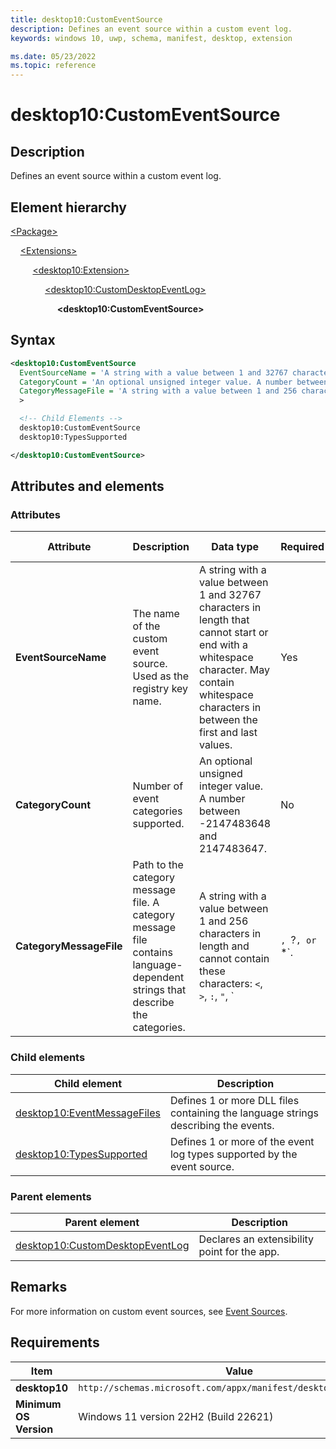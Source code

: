 ```yaml
---
title: desktop10:CustomEventSource
description: Defines an event source within a custom event log.
keywords: windows 10, uwp, schema, manifest, desktop, extension

ms.date: 05/23/2022
ms.topic: reference
---
```


# desktop10:CustomEventSource

## Description

Defines an event source within a custom event log.

## Element hierarchy

[\<Package\>](element-package.md)

&nbsp;&nbsp;&nbsp;&nbsp;[\<Extensions\>](element-1-extensions.md)

&nbsp;&nbsp;&nbsp;&nbsp; &nbsp;&nbsp;&nbsp;&nbsp;[\<desktop10:Extension\>](element-desktop10-extension.md)

&nbsp;&nbsp;&nbsp;&nbsp; &nbsp;&nbsp;&nbsp;&nbsp; &nbsp;&nbsp;&nbsp;&nbsp;[\<desktop10:CustomDesktopEventLog\>](element-desktop10-customdesktopeventlog.md)

&nbsp;&nbsp;&nbsp;&nbsp; &nbsp;&nbsp;&nbsp;&nbsp; &nbsp;&nbsp;&nbsp;&nbsp; &nbsp;&nbsp;&nbsp;&nbsp;**\<desktop10:CustomEventSource\>**

## Syntax

```xml
<desktop10:CustomEventSource
  EventSourceName = 'A string with a value between 1 and 32767 characters in length that cannot start or end with a whitespace character. May contain whitespace characters in between the first and last values.'
  CategoryCount = 'An optional unsigned integer value. A number between -2147483648 and 2147483647.'
  CategoryMessageFile = 'A string with a value between 1 and 256 characters in length and cannot contain these characters: <, >, :, ", |, ?, or *.'
  >

  <!-- Child Elements -->
  desktop10:CustomEventSource
  desktop10:TypesSupported

</desktop10:CustomEventSource>
```

## Attributes and elements

### Attributes

| Attribute | Description | Data type | Required | Default value |
|-|-|-|-|-|
| **EventSourceName** | The name of the custom event source. Used as the registry key name. | A string with a value between 1 and 32767 characters in length that cannot start or end with a whitespace character. May contain whitespace characters in between the first and last values. | Yes |
| **CategoryCount** | Number of event categories supported. | An optional unsigned integer value. A number between -2147483648 and 2147483647. | No |
| **CategoryMessageFile** | Path to the category message file. A category message file contains language-dependent strings that describe the categories.  | A string with a value between 1 and 256 characters in length and cannot contain these characters: `<`, `>`, `:`, `"`, `|`, `?`, or `*`. | No |

### Child elements

| Child element | Description |
|-|-|
| [desktop10:EventMessageFiles](element-desktop10-eventmessagefiles.md) | Defines 1 or more DLL files containing the language strings describing the events. |
| [desktop10:TypesSupported](element-desktop10-typessupported.md) | Defines 1 or more of the event log types supported by the event source. |

### Parent elements

| Parent element | Description |
|-|-|
| [desktop10:CustomDesktopEventLog](element-desktop10-customdesktopeventlog.md) | Declares an extensibility point for the app. |

## Remarks

For more information on custom event sources, see [Event Sources](/windows/win32/eventlog/event-sources).

## Requirements

| Item  | Value  |
|--|--|
| **desktop10** | `http://schemas.microsoft.com/appx/manifest/desktop/windows10/10` |
| **Minimum OS Version** | Windows 11 version 22H2 (Build 22621) |
